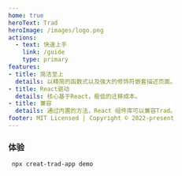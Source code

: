 ```yaml
---   
home: true
heroText: Trad
heroImage: /images/logo.png
actions:
  - text: 快速上手
    link: /guide
    type: primary
features:
- title: 简洁至上
  details: 以精简的函数式以及强大的修饰符嵌套描述页面。
- title: React驱动
  details: 核心基于React，极低的迁移成本。
- title: 兼容 
  details: 通过内置的方法，React 组件库可以兼容Trad。
footer: MIT Licensed | Copyright © 2022-present 
---
```

### 体验
 ```bash
  npx creat-trad-app demo
 ```
<!-- <CodeGroup>
  <CodeGroupItem title="NPM" >

  </CodeGroupItem>
</CodeGroup> -->